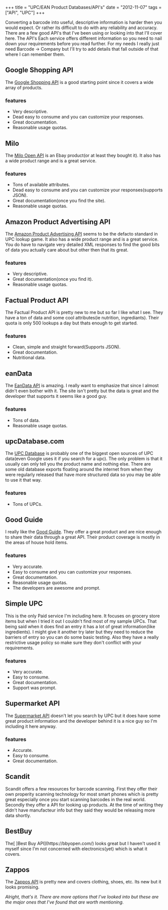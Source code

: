 +++
title = "UPC/EAN Product Databases/API's"
date = "2012-11-07"
tags = ["API", "UPC"]
+++

Converting a barcode into useful, descriptive information is harder then you would expect. Or rather its difficult to do with any reliability and accuracy. There are a few good API's that I've been using or looking into that I'll cover here.
The API's
Each service offers different information so you need to nail down your requirements before you read further. For my needs I really just need Barcode -> Company but I'll try to add details that fall outside of that where I can remember them.

## Google Shopping API
The [Google Shopping API](https\://developers.google.com/shopping-search/) is a good starting point since it covers a wide array of products.
### features
* Very descriptive.
* Dead easy to consume and you can customize your responses.
* Great documentation.
* Reasonable usage quotas.

## Milo
The [Milo Open API](https\://www.x.com/developers/ebay/products/milo-open-api) is an Ebay product(or at least they bought it). It also has a wide product range and is a great service.
### features
* Tons of available attributes.
* Dead easy to consume and you can customize your responses(supports JSON).
* Great documentation(once you find the site).
* Reasonable usage quotas.

## Amazon Product Advertising API
The [Amazon Product Advertising API](https\://affiliate-program.amazon.com/gp/advertising/api/detail/main.html) seems to be the defacto standard in UPC lookup game. It also has a wide product range and is a great service. You do have to navigate very detailed XML responses to find the good bits of data you actually care about but other then that its great.
### features
* Very descriptive.
* Great documentation(once you find it).
* Reasonable usage quotas.

## Factual Product API
The Factual Product API is pretty new to me but so far I like what I see. They have a ton of data and some cool attributes(ie nutrition, ingrediants). Their quota is only 500 lookups a day but thats enough to get started.
### features
* Clean, simple and straight forward(Supports JSON).
* Great documentation.
* Nutritional data.

## eanData
The [EanData API](http\://eandata.com/) is amazing. I really want to emphasize that since I almost didn't even bother with it. The site isn't pretty but the data is great and the developer that supports it seems like a good guy.
### features
* Tons of data.
* Reasonable usage quotas.

## upcDatabase.com
The [UPC Database](http\://www.upcdatabase.com/) is probably one of the biggest open sources of UPC data(even Google uses it if you search for a upc). The only problem is that it usually can only tell you the product name and nothing else. There are some old database exports floating around the internet from when they were regularly released that have more structured data so you may be able to use it that way.

### features
* Tons of UPCs.

## Good Guide
I really like the [Good Guide](http\://goodguide.com/). They offer a great product and are nice enough to share their data through a great API. Their product coverage is mostly in the areas of house hold items.
### features
* Very accurate.
* Easy to consume and you can customize your responses.
* Great documentation.
* Reasonable usage quotas.
* The developers are awesome and prompt.

## Simple UPC
This is the only Paid service I'm including here. It focuses on grocery store items but when I tried it out I couldn't find most of my sample UPCs. That being said when it does find an entry it has a lot of great information(like ingredients). I might give it another try later but they need to reduce the barriers of entry so you can do some basic testing. Also they have a really restrictive usage policy so make sure they don't conflict with your requirements.
### features
* Very accurate.
* Easy to consume.
* Great documentation.
* Support was prompt.

## Supermarket API
The [Supermarket API](http\://supermarketapi.com/) doesn't let you search by UPC but it does have some great product information and the developer behind it is a nice guy so I'm including it here anyway.
### features
* Accurate.
* Easy to consume.
* Great documentation.

## Scandit
Scandit offers a few resources for barcode scanning. First they offer their own properity scanning technology for most smart phones which is pretty great especially once you start scanning barcodes in the real world. Secondly they offer a API for looking up products. At the time of writing they didn't have manufacteur info but they said they would be releasing more data shortly.

## BestBuy
The[ ]Best Buy API](https\://bbyopen.com/) looks great but I haven't used it myself since I'm not concerned with electronics(yet) which is what it covers.

## Zappos
The [Zappos API](http\://developer.zappos.com/) is pretty new and covers clothing, shoes, etc. Its new but it looks promising.



*Alright, that's it. There are more options that I've looked into but these are the major ones that I've found that are worth mentioning.*
